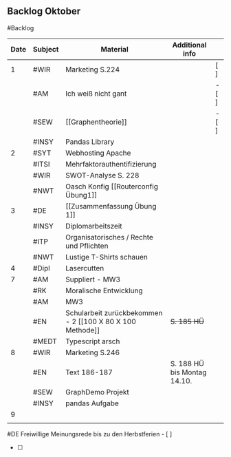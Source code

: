 ## Backlog Oktober
#Backlog

| Date | Subject | Material                                                  | Additional info             |       |
| ---- | ------- | --------------------------------------------------------- | --------------------------- | ----- |
| 1    | #WIR    | Marketing S.224                                           |                             | [ ]   |
|      | #AM     | Ich weiß nicht gant                                       |                             | - [ ] |
|      | #SEW    | [[Graphentheorie]]                                        |                             | - [ ] |
|      | #INSY   | Pandas Library                                            |                             |       |
| 2    | #SYT    | Webhosting Apache                                         |                             |       |
|      | #ITSI   | Mehrfaktorauthentifizierung                               |                             |       |
|      | #WIR    | SWOT-Analyse S. 228                                       |                             |       |
|      | #NWT    | Oasch Konfig [[Routerconfig Übung1]]                      |                             |       |
| 3    | #DE     | [[Zusammenfassung Übung 1]]                               |                             |       |
|      | #INSY   | Diplomarbeitszeit                                         |                             |       |
|      | #ITP    | Organisatorisches / Rechte und Pflichten                  |                             |       |
|      | #NWT    | Lustige T-Shirts schauen                                  |                             |       |
| 4    | #Dipl   | Lasercutten                                               |                             |       |
| 7    | #AM     | Suppliert - MW3                                           |                             |       |
|      | #RK     | Moralische Entwicklung                                    |                             |       |
|      | #AM     | MW3                                                       |                             |       |
|      | #EN     | Schularbeit zurückbekommen - 2 [[100 X 80 X 100 Methode]] | ~~S. 185 HÜ~~               |       |
|      | #MEDT   | Typescript arsch                                          |                             |       |
| 8    | #WIR    | Marketing S.246                                           |                             |       |
|      | #EN     | Text 186-187                                              | S. 188 HÜ bis Montag 14.10. |       |
|      | #SEW    | GraphDemo Projekt                                         |                             |       |
|      | #INSY   | pandas Aufgabe                                            |                             |       |
| 9    |         |                                                           |                             |       |
|      |         |                                                           |                             |       |
#DE Freiwillige Meinungsrede bis zu den Herbstferien - [ ]

- [ ] 